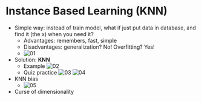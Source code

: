 # Instance Based Learning (KNN)
- Simple way: instead of train model, what if just put data in database, and find it (the x) when you need it?
    - Advantages: remembers, fast, simple
    - Disadvantages: generalization? No! Overfitting? Yes!
    - ![01](https://raw.githubusercontent.com/suereey/ML7641_Fall2021_StudyNotes/main/Screenshot/SL4/01_.PNG)
- Solution: **KNN**
    - Example
    ![02](https://raw.githubusercontent.com/suereey/ML7641_Fall2021_StudyNotes/main/Screenshot/SL4/02_.PNG)
    - Quiz practice
    ![03](https://raw.githubusercontent.com/suereey/ML7641_Fall2021_StudyNotes/main/Screenshot/SL4/03_.PNG)
    ![04](https://raw.githubusercontent.com/suereey/ML7641_Fall2021_StudyNotes/main/Screenshot/SL4/04._.PNG)
- KNN bias
    - ![05]()
- Curse of dimensionality